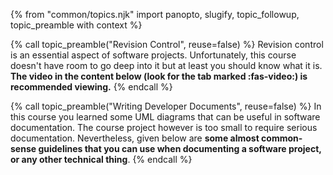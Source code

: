 {% from "common/topics.njk" import panopto, slugify, topic_followup, topic_preamble with context %}

{% call topic_preamble("Revision Control", reuse=false) %}
Revision control is an essential aspect of software projects. Unfortunately, this course doesn't have room to go deep into it but at least you should know what it is. **The video in the content below (look for the tab marked <span class="text-primary">:fas-video:</span>) is recommended viewing.**
{% endcall %}
<!-- ---------------------------------------------------------------------------- -->
{% call topic_preamble("Writing Developer Documents", reuse=false) %}
In this course you learned some UML diagrams that can be useful in software documentation. The course project however is too small to require serious documentation. Nevertheless, given below are **some almost common-sense guidelines that you can use when documenting a software project, or any other technical thing**.
{% endcall %}
<!-- ---------------------------------------------------------------------------- -->
